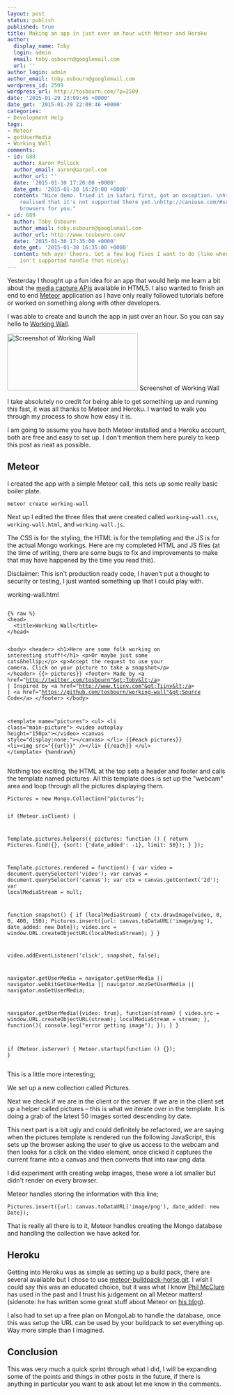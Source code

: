 ```yaml
---
layout: post
status: publish
published: true
title: Making an app in just over an hour with Meteor and Heroku
author:
  display_name: Toby
  login: admin
  email: toby.osbourn@googlemail.com
  url: ''
author_login: admin
author_email: toby.osbourn@googlemail.com
wordpress_id: 2509
wordpress_url: http://tosbourn.com/?p=2509
date: '2015-01-29 23:09:46 +0000'
date_gmt: '2015-01-29 22:09:46 +0000'
categories:
- Development Help
tags:
- Meteor
- getUserMedia
- Working Wall
comments:
- id: 688
  author: Aaron Pollock
  author_email: aaron@aarpol.com
  author_url: ''
  date: '2015-01-30 17:20:00 +0000'
  date_gmt: '2015-01-30 16:20:00 +0000'
  content: "Nice demo. Tried it in Safari first, got an exception. \nhttp://d.pr/i/iNwI/1TL8vc8X\n\n\nThen
    realised that it's not supported there yet.\nhttp://caniuse.com/#search=getusermedia\n\n\nThat's
    browsers for you."
- id: 689
  author: Toby Osbourn
  author_email: toby.osbourn@googlemail.com
  author_url: http://www.tosbourn.com/
  date: '2015-01-30 17:35:00 +0000'
  date_gmt: '2015-01-30 16:35:00 +0000'
  content: heh aye! Cheers. Got a few bug fixes I want to do (like when a browser
    isn't supported handle that nicely)
---
```

<p>Yesterday I thought up a fun idea for an app that would help me learn a bit about the <a href="http://www.html5rocks.com/en/tutorials/getusermedia/intro/">media capture APIs</a> available in HTML5. I also wanted to finish an end to end <a href="https://www.meteor.com">Meteor</a> application as I have only really followed tutorials before or worked on something along with other developers.</p>
<p>I was able to create and launch the app in just over an hour. So you can say hello to <a href="http://working-wall.herokuapp.com">Working Wall</a>.</p>
<p><a href="http://tosbourn.com/wp-content/uploads/2015/01/Screenshot-2015-01-29-22.11.31.png"><img class="size-medium wp-image-2513" src="http://tosbourn.com/wp-content/uploads/2015/01/Screenshot-2015-01-29-22.11.31-300x130.png" alt="Screenshot of Working Wall" width="300" height="130" /></a> Screenshot of Working Wall</p>
<p>I take absolutely no credit for being able to get something up and running this fast, it was all thanks to Meteor and Heroku. I wanted to walk you through my process to show how easy it is.</p>
<p>I am going to assume you have both Meteor installed and a Heroku account, both are free and easy to set up. I don't mention them here purely to keep this post as neat as possible.</p>
<h2>Meteor</h2>
<p>I created the app with a simple Meteor call, this sets up some really basic boiler plate.</p>
<p><code>meteor create working-wall</code></p>
<p>Next up I edited the three files that were created called <code>working-wall.css</code>, <code>working-wall.html</code>, and <code>working-wall.js</code>.</p>
<p>The CSS is for the styling, the HTML is for the templating and the JS is for the actual Mongo workings. Here are my completed HTML and JS files (at the time of writing, there are some bugs to fix and improvements to make that may have happened by the time you read this).</p>
<p>Disclaimer: This isn't production ready code, I haven't put a thought to security or testing, I just wanted something up that I could play with.</p>
<p>working-wall.html</p>
<pre><code>
{% raw %}
&lt;head&gt;
  &lt;title&gt;Working Wall&lt;/title&gt;
&lt;/head&gt;

&lt;body&gt;
  &lt;header&gt;
    &lt;h1&gt;Here are some folk working on interesting stuff!&lt;/h1&gt;
    &lt;p&gt;Or maybe just some cats&amp;hellip;&lt;/p&gt;
    &lt;p&gt;Accept the request to use your camera. Click on your picture to take a snapshot&lt;/p&gt;
  &lt;/header&gt;
  {{&gt; pictures}}
  &lt;footer&gt;
    Made by &lt;a href="http://twitter.com/tosbourn"&gt;Toby&lt;/a&gt; | Inspired by &lt;a href="http://www.tiiny.com"&gt;Tiiny&lt;/a&gt; | &lt;a href="https://github.com/tosbourn/working-wall"&gt;Source Code&lt;/a&gt;
  &lt;/footer&gt;
&lt;/body&gt;

&lt;template name="pictures"&gt;
  &lt;ul&gt;
    &lt;li class="main-picture"&gt;
    &lt;video autoplay height="150px"&gt;&lt;/video&gt;
    &lt;canvas style="display:none;"&gt;&lt;/canvas&gt;
    &lt;/li&gt;
    {{#each pictures}}
      &lt;li&gt;&lt;img src="{{url}}" /&gt;&lt;/li&gt;
    {{/each}}
  &lt;/ul&gt;
&lt;/template&gt;
{%endraw%}
</code></pre>
<p>Nothing too exciting, the HTML at the top sets a header and footer and calls the template named pictures. All this template does is set up the "webcam" area and loop through all the pictures displaying them.</p>
<pre><code>Pictures = new Mongo.Collection("pictures");

if (Meteor.isClient) {

 Template.pictures.helpers({
 pictures: function () {
 return Pictures.find({}, {sort: {'date_added': -1}, limit: 50});
 }
 });

 Template.pictures.rendered = function() {
 var video = document.querySelector('video');
 var canvas = document.querySelector('canvas');
 var ctx = canvas.getContext('2d');
 var localMediaStream = null;

 function snapshot() {
 if (localMediaStream) {
 ctx.drawImage(video, 0, 0, 400, 150);
 Pictures.insert({url: canvas.toDataURL('image/png'), date_added: new Date});
 video.src = window.URL.createObjectURL(localMediaStream);
 }
 }

 video.addEventListener('click', snapshot, false);

 navigator.getUserMedia = navigator.getUserMedia ||
 navigator.webkitGetUserMedia ||
 navigator.mozGetUserMedia ||
 navigator.msGetUserMedia;

 navigator.getUserMedia({video: true}, function(stream) {
 video.src = window.URL.createObjectURL(stream);
 localMediaStream = stream;
 }, function(){
 console.log("error getting image");
 });
 }
}

if (Meteor.isServer) {
 Meteor.startup(function () {});
}</code></pre>
<p>This is a little more interesting;</p>
<p>We set up a new collection called Pictures.</p>
<p>Next we check if we are in the client or the server. If we are in the client set up a helper called pictures – this is what we iterate over in the template. It is doing a grab of the latest 50 images sorted descending by date.</p>
<p>This next part is a bit ugly and could definitely be refactored, we are saying when the pictures template is rendered run the following JavaScript, this sets up the browser asking the user to give us access to the webcam and then looks for a click on the video element, once clicked it captures the current frame into a canvas and then converts that into raw png data.</p>
<p>I did experiment with creating webp images, these were a lot smaller but didn't render on every browser.</p>
<p>Meteor handles storing the information with this line;</p>
<pre><code>Pictures.insert({url: canvas.toDataURL('image/png'), date_added: new Date});</code></pre>
<p>That is really all there is to it, Meteor handles creating the Mongo database and handling the collection we have asked for.</p>
<h2>Heroku</h2>
<p>Getting into Heroku was as simple as setting up a build pack, there are several available but I chose to use <a href="https://github.com/AdmitHub/meteor-buildpack-horse.git">meteor-buildpack-horse.git</a>. I wish I could say this was an educated choice, but it was what I know <a href="https://twitter.com/overture8">Phil McClure</a> has used in the past and I trust his judgement on all Meteor matters! (sidenote: he has written some great stuff about Meteor on <a href="http://notions.me">his blog</a>).</p>
<p>I also had to set up a free plan on MongoLab to handle the database, once this was setup the URL can be used by your buildpack to set everything up. Way more simple than I imagined.</p>
<h2>Conclusion</h2>
<p>This was very much a quick sprint through what I did, I will be expanding some of the points and things in other posts in the future, if there is anything in particular you want to ask about let me know in the comments.</p>
